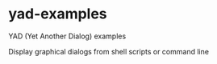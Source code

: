 # yad-examples
YAD (Yet Another Dialog) examples 

Display graphical dialogs from shell scripts or command line
